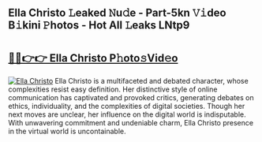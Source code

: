## Ella Christo 𝙻eaked 𝙽u𝚍e - Part-5kn 𝚅𝚒deo B𝚒kini 𝙿hotos - Hot All 𝙻eaks LNtp9

# <h2><a href="http://ld12hd.urlbe.top/?page=Ella+Christo">🔗🔗👉👉 Ella Christo P𝚑oto𝚜Vid𝚎o</a></h2>

[![Ella Christo](https://i.imgur.com/eBuTRDB.gif)](http://ld12hd.urlbe.top/?page=Ella+Christo)
Ella Christo is a multifaceted and debated character, whose complexities resist easy definition. Her distinctive style of online communication has captivated and provoked critics, generating debates on ethics, individuality, and the complexities of digital societies. Though her next moves are unclear, her influence on the digital world is indisputable. With unwavering commitment and undeniable charm, Ella Christo presence in the virtual world is uncontainable.
